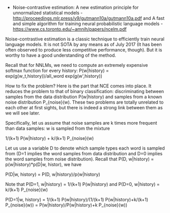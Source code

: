 - Noise-contrastive estimation: A new estimation principle for unnormalized statistical models - http://proceedings.mlr.press/v9/gutmann10a/gutmann10a.pdf
and A fast and simple algorithm for training neural probabilistic language models - https://www.cs.toronto.edu/~amnih/papers/ncelm.pdf

Noise-contrastive estimation is a classic technique to efficiently train neural language models. It is not SOTA by any means as of
July 2017 (It has been often observed to produce less competitive performance, though). But it is worthy to have a good understanding
of the method.

Recall that for NNLMs, we need to compute an extremely expensive softmax function for every history: P(w|history) = exp(g(w_t,history))/all_word exp(g(w',history))

How to fix the problem? Here is the part that NCE comes into place. It reduces the problem to that of binary classification: discriminating between samples from the data distribution P(w|history) and samples from a known noise distribution P_{noise}(w). These two problems are totally unrelated to each other at first sights, but there is indeed a strong link between them as we will see later.

Specifically, let us assume that noise samples are k times more frequent than data samples: w is sampled from the mixture

1/(k+1) P(w|history) + k/(k+1) P_{noise}(w)

Let us use a variable D to denote which sample types each word is sampled from (D=1 implies the word samples from data distribution and D=0 implies the word samples from noise distribution). Recall that P(D, w|history) = p(w|history)*p(D|w, histor), we have

P(D|w, history) = P(D, w|history)/p(w|history)

Note that P(D=1, w|history) = 1/(k+1) P(w|history) and P(D=0, w|history) = k/(k+1) P_{noise}(w)


P(D=1|w, history) = 1/(k+1) P(w|history)/(1/(k+1) P(w|history)+k/(k+1) P_{noise}(w)) = P(w|history)/P(w|history)+k P_{noise}(w))






